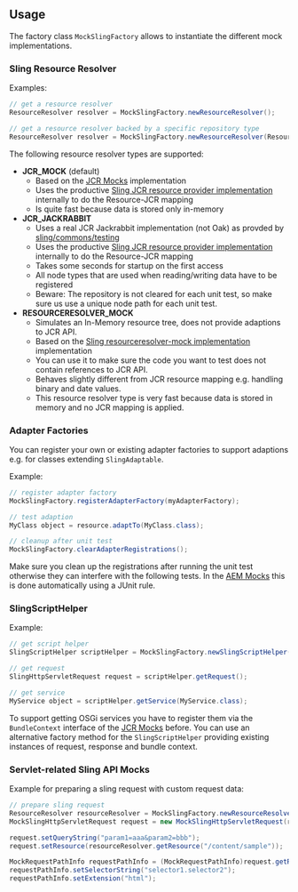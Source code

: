 ## Usage

The factory class `MockSlingFactory` allows to instantiate the different mock implementations.

### Sling Resource Resolver

Examples:

```java
// get a resource resolver
ResourceResolver resolver = MockSlingFactory.newResourceResolver();

// get a resource resolver backed by a specific repository type
ResourceResolver resolver = MockSlingFactory.newResourceResolver(ResourceResolverType.JCR_MOCK);
```

The following resource resolver types are supported:
* **JCR_MOCK** (default)
  * Based on the [JCR Mocks][jcr-mock] implementation
  * Uses the productive [Sling JCR resource provider implementation][jcr-resource] internally to do the Resource-JCR mapping
  * Is quite fast because data is stored only in-memory
* **JCR_JACKRABBIT**
  * Uses a real JCR Jackrabbit implementation (not Oak) as provded by [sling/commons/testing][sling-comons-testing]
  * Uses the productive [Sling JCR resource provider implementation][jcr-resource] internally to do the Resource-JCR mapping
  * Takes some seconds for startup on the first access 
  * All node types that are used when reading/writing data have to be registered
  * Beware: The repository is not cleared for each unit test, so make sure us use a unique node path for each unit test.
* **RESOURCERESOLVER_MOCK** 
  * Simulates an In-Memory resource tree, does not provide adaptions to JCR API.
  * Based on the [Sling resourceresolver-mock implementation][resourceresolver-mock] implementation
  * You can use it to make sure the code you want to test does not contain references to JCR API.
  * Behaves slightly different from JCR resource mapping e.g. handling binary and date values.
  * This resource resolver type is very fast because data is stored in memory and no JCR mapping is applied.

### Adapter Factories

You can register your own or existing adapter factories to support adaptions e.g. for classes extending `SlingAdaptable`.

Example:

```java
// register adapter factory
MockSlingFactory.registerAdapterFactory(myAdapterFactory);

// test adaption
MyClass object = resource.adaptTo(MyClass.class);

// cleanup after unit test
MockSlingFactory.clearAdapterRegistrations();
```

Make sure you clean up the registrations after running the unit test otherwise they can interfere with the following
tests. In the [AEM Mocks][aem-mock] this is done automatically using a JUnit rule.


### SlingScriptHelper

Example:

```java
// get script helper
SlingScriptHelper scriptHelper = MockSlingFactory.newSlingScriptHelper();

// get request
SlingHttpServletRequest request = scriptHelper.getRequest();

// get service
MyService object = scriptHelper.getService(MyService.class);
```

To support getting OSGi services you have to register them via the `BundleContext` interface of the
[JCR Mocks][jcr-mock] before. You can use an alternative factory method for the `SlingScriptHelper` providing
existing instances of request, response and bundle context. 

### Servlet-related Sling API Mocks

Example for preparing a sling request with custom request data:

```java
// prepare sling request
ResourceResolver resourceResolver = MockSlingFactory.newResourceResolver();
MockSlingHttpServletRequest request = new MockSlingHttpServletRequest(resourceResolver);

request.setQueryString("param1=aaa&param2=bbb");
request.setResource(resourceResolver.getResource("/content/sample"));

MockRequestPathInfo requestPathInfo = (MockRequestPathInfo)request.getRequestPathInfo();
requestPathInfo.setSelectorString("selector1.selector2");
requestPathInfo.setExtension("html");
```


[jcr-mock]: http://wcm.io/testing/jcr-mock/
[jcr-resource]: http://svn.apache.org/repos/asf/sling/trunk/bundles/jcr/resource
[sling-comons-testing]: http://svn.apache.org/repos/asf/sling/trunk/bundles/commons/testing
[resourceresolver-mock]: http://svn.eu.apache.org/repos/asf/sling/trunk/testing/resourceresolver-moc
[aem-mock]: http://wcm.io/testing/aem-mock/
